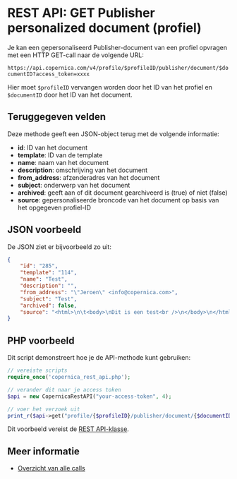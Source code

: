 # REST API: GET Publisher personalized document (profiel)

Je kan een gepersonaliseerd Publisher-document van een profiel opvragen met 
een HTTP GET-call naar de volgende URL:

`https://api.copernica.com/v4/profile/$profileID/publisher/document/$documentID?access_token=xxxx`

Hier moet `$profileID` vervangen worden door het ID van het profiel en `$documentID` door het ID van het document. 

## Teruggegeven velden

Deze methode geeft een JSON-object terug met de volgende informatie:

* **id**: ID van het document
* **template**: ID van de template
* **name**: naam van het document
* **description**: omschrijving van het document
* **from_address**: afzenderadres van het document
* **subject**: onderwerp van het document
* **archived**: geeft aan of dit document gearchiveerd is (true) of niet (false)
* **source**: gepersonaliseerde broncode van het document op basis van het opgegeven profiel-ID

## JSON voorbeeld

De JSON ziet er bijvoorbeeld zo uit:

```json
{
    "id": "285",
    "template": "114",
    "name": "Test",
    "description": "",
    "from_address": "\"Jeroen\" <info@copernica.com>",
    "subject": "Test",
    "archived": false,
    "source": "<html>\n\t<body>\nDit is een test<br />\n</body>\n</html>"
}
```

## PHP voorbeeld

Dit script demonstreert hoe je de API-methode kunt gebruiken:

```php
// vereiste scripts
require_once('copernica_rest_api.php');

// verander dit naar je access token 
$api = new CopernicaRestAPI("your-access-token", 4);

// voer het verzoek uit
print_r($api->get("profile/{$profileID}/publisher/document/{$documentID}"));
```

Dit voorbeeld vereist de [REST API-klasse](./rest-php).

## Meer informatie
* [Overzicht van alle calls](./rest-api)
